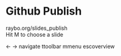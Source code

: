 <!-- .slide: data-state="layout-title no-fragment"  -->

# Github Publish

<div class="btn btn-warning my-3">raybo.org/slides_publish</div>

<div class="badge">Hit M to choose a slide</div>

<p class="small mt-4"><span class="badge bg-light text-dark me-1 ms-2">&larr; &rarr;</span> navigate
<span class="badge bg-light text-dark me-1 ms-2">t</span>toolbar
<span class="badge bg-light text-dark me-1 ms-2">m</span>menu
<span class="badge bg-light text-dark me-1 ms-2">esc</span>overview</p>

